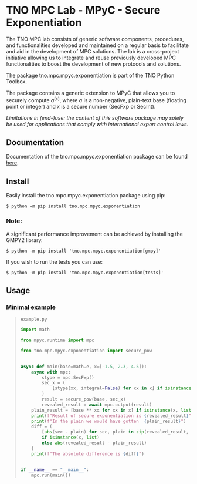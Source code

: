 # TNO MPC Lab - MPyC - Secure Exponentiation

The TNO MPC lab consists of generic software components, procedures, and functionalities developed and maintained on a regular basis to facilitate and aid in the development of MPC solutions. The lab is a cross-project initiative allowing us to integrate and reuse previously developed MPC functionalities to boost the development of new protocols and solutions.

The package tno.mpc.mpyc.exponentiation is part of the TNO Python Toolbox.

The package contains a generic extension to MPyC that allows you to securely compute $`a^{[x]}`$, where $`a`$ is a non-negative, plain-text base (floating point or integer) and $`x`$ is a secure number (SecFxp or SecInt).

*Limitations in (end-)use: the content of this software package may solely be used for applications that comply with international export control laws.*

## Documentation

Documentation of the tno.mpc.mpyc.exponentiation package can be found [here](https://docs.mpc.tno.nl/mpyc/exponentiation/1.4.0).

## Install

Easily install the tno.mpc.mpyc.exponentiation package using pip:
```console
$ python -m pip install tno.mpc.mpyc.exponentiation
```

### Note:
A significant performance improvement can be achieved by installing the GMPY2 library.
```console
$ python -m pip install 'tno.mpc.mpyc.exponentiation[gmpy]'
```

If you wish to run the tests you can use:
```console
$ python -m pip install 'tno.mpc.mpyc.exponentiation[tests]'
```

## Usage

### Minimal example

> `example.py`
> ```python
> import math
> 
> from mpyc.runtime import mpc
> 
> from tno.mpc.mpyc.exponentiation import secure_pow
> 
> 
> async def main(base=math.e, x=[-1.5, 2.3, 4.5]):
>     async with mpc:
>         stype = mpc.SecFxp()
>         sec_x = (
>             [stype(xx, integral=False) for xx in x] if isinstance(x, list) else stype(x)
>         )
>         result = secure_pow(base, sec_x)
>         revealed_result = await mpc.output(result)
>     plain_result = [base ** xx for xx in x] if isinstance(x, list) else base ** x
>     print(f"Result of secure exponentiation is {revealed_result}")
>     print(f"In the plain we would have gotten  {plain_result}")
>     diff = (
>         [abs(sec - plain) for sec, plain in zip(revealed_result, plain_result)]
>         if isinstance(x, list)
>         else abs(revealed_result - plain_result)
>     )
>     print(f"The absolute difference is {diff}")
> 
> 
> if __name__ == "__main__":
>     mpc.run(main())
> ```
